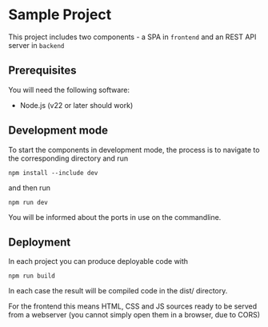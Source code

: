 # Sample Project

This project includes two components - a SPA in `frontend` and an REST API server in `backend`

## Prerequisites

You will need the following software:

* Node.js (v22 or later should work)

## Development mode

To start the components in development mode, the process is to navigate to the corresponding directory and run
```
npm install --include dev
```
and then run
```
npm run dev
```

You will be informed about the ports in use on the commandline.


## Deployment

In each project you can produce deployable code with
```
npm run build
```
In each case the result will be compiled code in the dist/ directory.

For the frontend this means HTML, CSS and JS sources ready to be served from a webserver
(you cannot simply open them in a browser, due to CORS)

